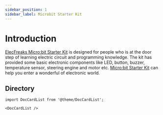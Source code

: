 ```yaml
---
sidebar_position: 1
sidebar_label: Microbit Starter Kit
---
```


# Introduction

[ElecFreaks Micro:bit Starter Kit](https://shop.elecfreaks.com/products/elecfreaks-micro-bit-starter-kit?_pos=2&_sid=fc5b895f2&_ss=r) is designed for people who is at the door step of learning electric circuit and programming knowledge.
The kit has provided some basic electronic components like LED, button, buzzer, temperature sensor, steering engine and motor etc.
[Micro:bit Starter Kit](https://shop.elecfreaks.com/products/elecfreaks-micro-bit-starter-kit?_pos=2&_sid=fc5b895f2&_ss=r)  can help you enter a wonderful of electronic world.


## Directory

```mdx-code-block
import DocCardList from '@theme/DocCardList';

<DocCardList />
```

